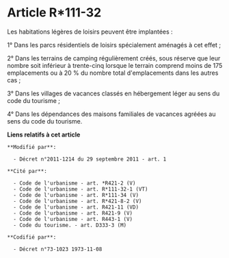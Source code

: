 # Article R*111-32

Les habitations légères de loisirs peuvent être implantées : 

1° Dans les parcs résidentiels de loisirs spécialement aménagés à cet effet ; 

2° Dans les terrains de camping régulièrement créés, sous réserve que leur nombre soit inférieur à trente-cinq lorsque le
terrain comprend moins de 175 emplacements ou à 20 % du nombre total d'emplacements dans les autres cas ; 

3° Dans les villages de vacances classés en hébergement léger au sens du code du tourisme ; 

4° Dans les dépendances des maisons familiales de vacances agréées au sens du code du tourisme.

**Liens relatifs à cet article**

	**Modifié par**:

	  - Décret n°2011-1214 du 29 septembre 2011 - art. 1

	**Cité par**:

	  - Code de l'urbanisme - art. *R421-2 (V)
	  - Code de l'urbanisme - art. R*111-32-1 (VT)
	  - Code de l'urbanisme - art. R*111-34 (V)
	  - Code de l'urbanisme - art. R*421-8-2 (V)
	  - Code de l'urbanisme - art. R421-11 (VD)
	  - Code de l'urbanisme - art. R421-9 (V)
	  - Code de l'urbanisme - art. R443-1 (V)
	  - Code du tourisme. - art. D333-3 (M)

	**Codifié par**:

	  - Décret n°73-1023 1973-11-08
